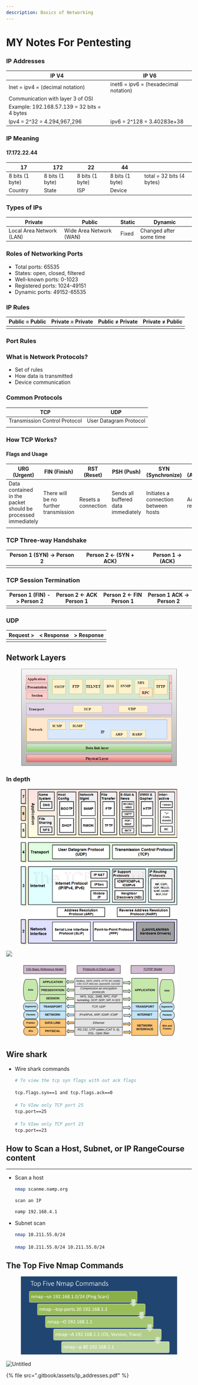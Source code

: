 ```yaml
---
description: Basics of Networking
---
```


# MY Notes For Pentesting

### IP Addresses

| IP V4                                       | IP V6                                 |
| ------------------------------------------- | ------------------------------------- |
| Inet = ipv4 = (decimal notation)            | inet6 = ipv6 = (hexadecimal notation) |
| Communication with layer 3 of OSI           |                                       |
| Example: 192.168.57.139 = 32 bits = 4 bytes |                                       |
| Ipv4 = 2^32 = 4.294,967,296                 | ipv6 = 2^128 = 3.40283e+38            |

### IP Meaning

#### 17.172.22.44

| 17              | 172             | 22              | 44              |                           |
| --------------- | --------------- | --------------- | --------------- | ------------------------- |
| 8 bits (1 byte) | 8 bits (1 byte) | 8 bits (1 byte) | 8 bits (1 byte) | total = 32 bits (4 bytes) |
| Country         | State           | ISP             | Device          |                           |

### Types of IPs

| Private                  | Public                  | Static | Dynamic                 |
| ------------------------ | ----------------------- | ------ | ----------------------- |
| Local Area Network (LAN) | Wide Area Network (WAN) | Fixed  | Changed after some time |

### Roles of Networking Ports

* Total ports: 65535
* States: open, closed, filtered
* Well-known ports: 0-1023
* Registered ports: 1024-49151
* Dynamic ports: 49152-65535

### IP Rules

| Public = Public | Private = Private | Public ≠ Private | Private ≠ Public |
| --------------- | ----------------- | ---------------- | ---------------- |
|                 |                   |                  |                  |

### Port Rules

### What is Network Protocols?

* Set of rules
* How data is transmitted
* Device communication

### Common Protocols

| TCP                           | UDP                    |
| ----------------------------- | ---------------------- |
| Transmission Control Protocol | User Datagram Protocol |
|                               |                        |

### How TCP Works?

#### Flags and Usage

| URG (Urgent)                                                 | FIN (Finish)                          | RST (Reset)         | PSH (Push)                          | SYN (Synchronize)                    | ACK (Acknowledgement)                |
| ------------------------------------------------------------ | ------------------------------------- | ------------------- | ----------------------------------- | ------------------------------------ | ------------------------------------ |
| Data contained in the packet should be processed immediately | There will be no further transmission | Resets a connection | Sends all buffered data immediately | Initiates a connection between hosts | Acknowledges the receipt of a packet |
|                                                              |                                       |                     |                                     |                                      |                                      |

### TCP Three-way Handshake

| Person 1 (SYN) -> Person 2 | Person 2 <- (SYN + ACK) | Person 1 -> (ACK) |
| -------------------------- | ----------------------- | ----------------- |
|                            |                         |                   |

### TCP Session Termination

| Person 1 (FIN) -> Person 2 | Person 2 <- ACK Person 1 | Person 2 <- FIN Person 1 | Person 1 ACK -> Person 2 |
| -------------------------- | ------------------------ | ------------------------ | ------------------------ |
|                            |                          |                          |                          |

### UDP

| Request > | < Response | > Response |
| --------- | ---------- | ---------- |
|           |            |            |

## Network Layers



<figure><img src=".gitbook/assets/image (5).png" alt=""><figcaption></figcaption></figure>

### In depth

<figure><img src=".gitbook/assets/image (3).png" alt=""><figcaption></figcaption></figure>

![](https://s3-us-west-2.amazonaws.com/secure.notion-static.com/a85079ae-5282-4eaa-bd38-d9d6ba831c42/Untitled.png)

<figure><img src=".gitbook/assets/image.png" alt=""><figcaption></figcaption></figure>

## Wire shark

*   Wire shark commands

    ```bash
    # To view the tcp syn flags with out ack flags

    tcp.flags.syn==1 and tcp.flags.ack==0

    # To VIew only TCP port 25 
    tcp.port==25

    # To VIew only TCP port 23 
    tcp.port==23

    ```

## How to Scan a Host, Subnet, or IP Range**Course content**

***

*   Scan a host

    ```bash
    nmap scanme.namp.org
    ```

    ```
    scan an IP
    ```

    ```bash
    namp 192.168.4.1
    ```
*   Subnet scan

    ```bash
    nmap 10.211.55.0/24

    nmap 10.211.55.0/24 10.211.55.0/24
    ```

## **The Top Five Nmap Commands**

<figure><img src=".gitbook/assets/image (4).png" alt=""><figcaption></figcaption></figure>



![Untitled](https://s3-us-west-2.amazonaws.com/secure.notion-static.com/f076ee13-7a20-46a4-b22f-f0a987cb8e25/Untitled.png)

{% file src=".gitbook/assets/Ip_addresses.pdf" %}



